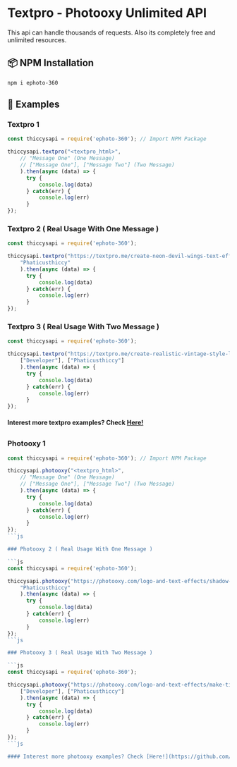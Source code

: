 # Textpro - Photooxy Unlimited API

This api can handle thousands of requests. Also its completely free
and unlimited resources. 

##

## 📦 NPM Installation

`npm i ephoto-360`

##

## 🧾 Examples

### Textpro 1

```js
const thiccysapi = require('ephoto-360'); // Import NPM Package

thiccysapi.textpro("<textpro_html>",
    // "Message One" (One Message)
    // ["Message One"], ["Message Two"] (Two Message)
    ).then(async (data) => { 
      try { 
          console.log(data)
      } catch(err) { 
          console.log(err)
      } 
});
```

### Textpro 2 ( Real Usage With One Message )

```js
const thiccysapi = require('ephoto-360');

thiccysapi.textpro("https://textpro.me/create-neon-devil-wings-text-effect-online-free-1014.html",
    "Phaticusthiccy"
    ).then(async (data) => { 
      try { 
          console.log(data)
      } catch(err) { 
          console.log(err)
      } 
});
```

### Textpro 3 ( Real Usage With Two Message )

```js
const thiccysapi = require('ephoto-360');

thiccysapi.textpro("https://textpro.me/create-realistic-vintage-style-light-bulb-1000.html",
    ["Developer"], ["Phaticusthiccy"]
    ).then(async (data) => { 
      try { 
          console.log(data)
      } catch(err) { 
          console.log(err)
      } 
});
```

#### Interest more textpro examples? Check [Here!](https://github.com/phaticusthiccy/EPhoto-360/blob/e473cce16294794d967d10362b9a848b69387ace/textpro-examples/textpro-ex.js)

##

### Photooxy 1

```js
const thiccysapi = require('ephoto-360'); // Import NPM Package

thiccysapi.photooxy("<textpro_html>",
    // "Message One" (One Message)
    // ["Message One"], ["Message Two"] (Two Message)
    ).then(async (data) => { 
      try { 
          console.log(data)
      } catch(err) { 
          console.log(err)
      } 
});
```js

### Photooxy 2 ( Real Usage With One Message )

```js
const thiccysapi = require('ephoto-360');

thiccysapi.photooxy("https://photooxy.com/logo-and-text-effects/shadow-text-effect-in-the-sky-394.html",
    "Phaticusthiccy"
    ).then(async (data) => { 
      try { 
          console.log(data)
      } catch(err) { 
          console.log(err)
      } 
});
```js

### Photooxy 3 ( Real Usage With Two Message )

```js
const thiccysapi = require('ephoto-360'); 

thiccysapi.photooxy("https://photooxy.com/logo-and-text-effects/make-tik-tok-text-effect-375.html",
    ["Developer"], ["Phaticusthiccy"] 
    ).then(async (data) => { 
      try { 
          console.log(data)
      } catch(err) { 
          console.log(err)
      } 
});
```js

#### Interest more photooxy examples? Check [Here!](https://github.com/phaticusthiccy/EPhoto-360/blob/2ca3c79fb6330f9dea2b1401f63a3e409e197f34/photooxy-examples/photooxy-ex.js)

